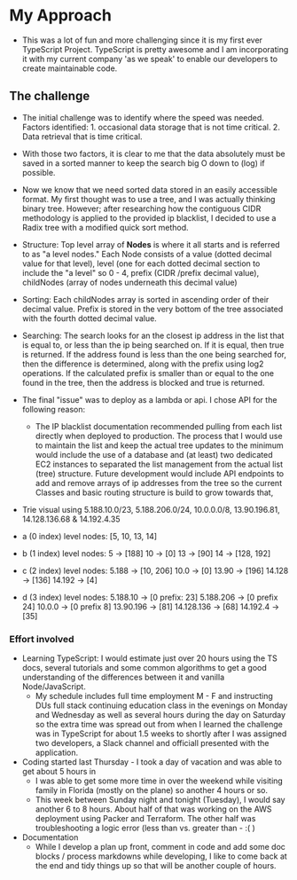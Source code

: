 # My Approach

- This was a lot of fun and more challenging since it is my first ever TypeScript Project. TypeScript is pretty 
  awesome and I am incorporating it with my current company 'as we speak' to enable our developers to create 
  maintainable code.
  
## The challenge
- The initial challenge was to identify where the speed was needed. Factors identified: 1. occasional data storage that is
not time critical. 2. Data retrieval that is time critical.
- With those two factors, it is clear to me that the data absolutely must be saved in a sorted manner to keep the 
  search big O down to (log) if possible.
- Now we know that we need sorted data stored in an easily accessible format. My first thought was to use a tree, and I 
  was actually thinking binary tree. However; after researching how the contiguous CIDR methodology is applied to the 
  provided ip blacklist, I decided to use a Radix tree with a modified quick sort method.
- Structure: Top level array of __Nodes__ is where it all starts and is referred to as "a level nodes." Each Node 
  consists of a value (dotted decimal value for that level), level (one for each dotted decimal section to include 
  the "a level" so 0 - 4, prefix (CIDR /prefix decimal value), childNodes (array of nodes underneath this decimal value)
- Sorting: Each childNodes array is sorted in ascending order of their decimal value. Prefix is stored in the very 
  bottom of the tree associated with the fourth dotted decimal value.
- Searching: The search looks for an the closest ip address in the list that is equal to, or less than the ip being 
searched on. If it is equal, then true is returned. If the address found is less than the one being searched for, then 
  the difference is determined, along with the prefix using log2 operations. If the calculated prefix is smaller than or
  equal to the one found in the tree, then the address is blocked and true is returned.
- The final "issue" was to deploy as a lambda or api. I chose API for the following reason:
  - The IP blacklist documentation recommended pulling from each list directly when deployed to production. The process
    that I would use to maintain the list and keep the actual tree updates to the minimum would include the use of a 
    database and (at least) two dedicated EC2 instances to separated the list management from the actual list (tree)
    structure. Future development would include API endpoints to add and remove arrays of ip addresses from the tree so
    the current Classes and basic routing structure is build to grow towards that,
  
- Trie visual using 5.188.10.0/23, 5.188.206.0/24, 10.0.0.0/8, 13.90.196.81, 14.128.136.68 & 14.192.4.35

- a (0 index) level nodes:   [5, 10, 13, 14]
- b (1 index) level nodes: 5 -> [188]  10 -> [0]  13 -> [90] 14 -> [128, 192]
- c (2 index) level nodes: 5.188 -> [10, 206] 10.0 -> [0] 13.90 -> [196] 14.128 -> [136] 14.192 -> [4]
- d (3 index) level nodes: 5.188.10 -> [0 prefix: 23] 5.188.206 -> [0 prefix 24] 10.0.0 -> [0 prefix 8] 13.90.196 -> [81] 
14.128.136 -> [68] 14.192.4 -> [35]
  
    

### Effort involved
  - Learning TypeScript: I would estimate just over 20 hours using the TS docs, several tutorials and some common 
    algorithms to get a good understanding of the differences between it and vanilla Node/JavaScript.
    - My schedule includes full time employment M - F and instructing DUs full stack continuing education class in the 
      evenings on Monday and Wednesday as well as several hours during the day on Saturday so the extra time was spread 
      out from when I learned the challenge was in TypeScript for about 1.5 weeks to shortly after I was assigned 
      two developers, a Slack channel and officiall presented with the application.
- Coding started last Thursday - I took a day of vacation and was able to get about 5 hours in
    - I was able to get some more time in over the weekend while visiting family in Florida (mostly on the plane) so 
    another 4 hours or so.
    - This week between Sunday night and tonight (Tuesday), I would say another 6 to 8 hours. About half of that was
    working on the AWS deployment using Packer and Terraform. The other half was troubleshooting a logic error (less 
      than vs. greater than - :( )
- Documentation
    - While I develop a plan up front, comment in code and add some doc blocks / process markdowns while developing, I 
    like to come back at the end and tidy things up so that will be another couple of hours.
    